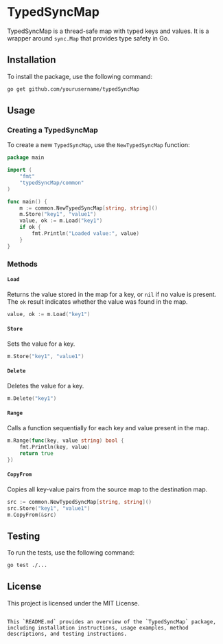 # TypedSyncMap

TypedSyncMap is a thread-safe map with typed keys and values. It is a wrapper around `sync.Map` that provides type safety in Go.

## Installation

To install the package, use the following command:

```sh
go get github.com/yourusername/typedSyncMap
```

## Usage

### Creating a TypedSyncMap

To create a new `TypedSyncMap`, use the `NewTypedSyncMap` function:

```go
package main

import (
    "fmt"
    "typedSyncMap/common"
)

func main() {
    m := common.NewTypedSyncMap[string, string]()
    m.Store("key1", "value1")
    value, ok := m.Load("key1")
    if ok {
        fmt.Println("Loaded value:", value)
    }
}
```

### Methods

#### `Load`

Returns the value stored in the map for a key, or `nil` if no value is present. The `ok` result indicates whether the value was found in the map.

```go
value, ok := m.Load("key1")
```

#### `Store`

Sets the value for a key.

```go
m.Store("key1", "value1")
```

#### `Delete`

Deletes the value for a key.

```go
m.Delete("key1")
```

#### `Range`

Calls a function sequentially for each key and value present in the map.

```go
m.Range(func(key, value string) bool {
    fmt.Println(key, value)
    return true
})
```

#### `CopyFrom`

Copies all key-value pairs from the source map to the destination map.

```go
src := common.NewTypedSyncMap[string, string]()
src.Store("key1", "value1")
m.CopyFrom(&src)
```

## Testing

To run the tests, use the following command:

```sh
go test ./...
```

## License

This project is licensed under the MIT License.
```

This `README.md` provides an overview of the `TypedSyncMap` package, including installation instructions, usage examples, method descriptions, and testing instructions.